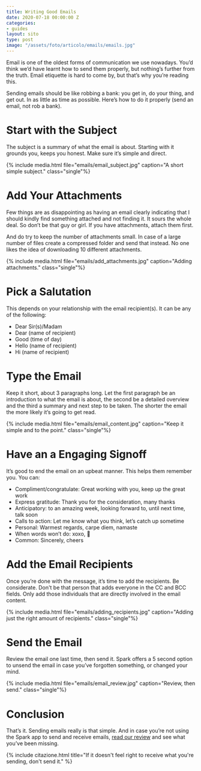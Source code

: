 ```yaml
---
title: Writing Good Emails
date: 2020-07-18 00:00:00 Z
categories:
- guides
layout: sito
type: post
image: "/assets/foto/articolo/emails/emails.jpg"
---
```


Email is one of the oldest forms of communication we use nowadays. You’d think we’d have learnt how to send them properly, but nothing’s further from the truth. Email etiquette is hard to come by, but that’s why you’re reading this.

Sending emails should be like robbing a bank: you get in, do your thing, and get out. In as little as time as possible. Here’s how to do it properly (send an email, not rob a bank).

# Start with the Subject
The subject is a summary of what the email is about. Starting with it grounds you, keeps you honest. Make sure it’s simple and direct. 

{% include media.html file="emails/email_subject.jpg" caption="A short simple subject." class="single"%}

# Add Your Attachments
Few things are as disappointing as having an email clearly indicating that I should kindly find something attached and not finding it. It sours the whole deal. So don’t be that guy or girl. If you have attachments, attach them first. 

And do try to keep the number of attachments small. In case of a large number of files create a compressed folder and send that instead. No one likes the idea of downloading 10 different attachments. 

{% include media.html file="emails/add_attachments.jpg" caption="Adding attachments." class="single"%}

# Pick a Salutation
This depends on your relationship with the email recipient(s). It can be any of the following:
- Dear Sir(s)/Madam
- Dear (name of recipient)
- Good (time of day)
- Hello (name of recipient)
- Hi (name of recipient)

# Type the Email
Keep it short, about 3 paragraphs long. Let the first paragraph be an introduction to what the email is about, the second be a detailed overview and the third a summary and next step to be taken. The shorter the email the more likely it’s going to get read. 

{% include media.html file="emails/email_content.jpg" caption="Keep it simple and to the point." class="single"%}

# Have an a Engaging Signoff
It’s good to end the email on an upbeat manner. This helps them remember you. You can:
- Compliment/congratulate: Great working with you, keep up the great work
- Express gratitude: Thank you for the consideration, many thanks
- Anticipatory: to an amazing week, looking forward to, until next time, talk soon
- Calls to action: Let me know what you think, let’s catch up sometime
- Personal: Warmest regards, carpe diem, namaste
- When words won’t do: xoxo, 🙂
- Common: Sincerely, cheers

# Add the Email Recipients
Once you’re done with the message, it’s time to add the recipients. Be considerate. Don't be that person that adds everyone in the CC and BCC fields. Only add those individuals that are directly involved in the email content. 

{% include media.html file="emails/adding_recipients.jpg" caption="Adding just the right amount of recipients." class="single"%} 

# Send the Email
Review the email one last time, then send it. Spark offers a 5 second option to unsend the email in case you’ve forgotten something, or changed your mind. 

{% include media.html file="emails/email_review.jpg" caption="Review, then send." class="single"%}

# Conclusion
That’s it. Sending emails really is that simple. And in case you’re not using the Spark app to send and receive emails, [read our review](https://auxilia.io/articles/emailing-with-spark/) and see what you’ve been missing. 

{% include citazione.html title="If it doesn't feel right to receive what you're sending, don't send it." %}